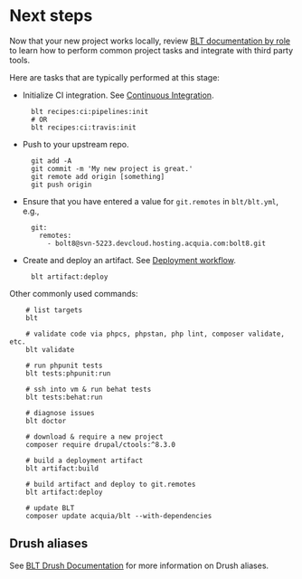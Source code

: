 # Next steps

Now that your new project works locally, review [BLT documentation by role](https://blt.readthedocs.io/) to learn how to perform common project tasks and integrate with third party tools.

Here are tasks that are typically performed at this stage:

* Initialize CI integration. See [Continuous Integration](ci.md).

        blt recipes:ci:pipelines:init
        # OR
        blt recipes:ci:travis:init

* Push to your upstream repo.

        git add -A
        git commit -m 'My new project is great.'
        git remote add origin [something]
        git push origin

* Ensure that you have entered a value for `git.remotes` in `blt/blt.yml`, e.g.,

        git:
          remotes:
            - bolt8@svn-5223.devcloud.hosting.acquia.com:bolt8.git

* Create and deploy an artifact. See [Deployment workflow](deploy.md).

        blt artifact:deploy

Other commonly used commands:

        # list targets
        blt

        # validate code via phpcs, phpstan, php lint, composer validate, etc.
        blt validate

        # run phpunit tests
        blt tests:phpunit:run

        # ssh into vm & run behat tests
        blt tests:behat:run

        # diagnose issues
        blt doctor

        # download & require a new project
        composer require drupal/ctools:^8.3.0

        # build a deployment artifact
        blt artifact:build

        # build artifact and deploy to git.remotes
        blt artifact:deploy

        # update BLT
        composer update acquia/blt --with-dependencies

## Drush aliases

See [BLT Drush Documentation](drush.md) for more information on Drush aliases. 